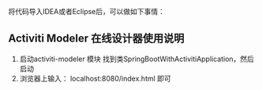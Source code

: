 将代码导入IDEA或者Eclipse后，可以做如下事情：

## Activiti Modeler 在线设计器使用说明
1. 启动activiti-modeler 模块
找到类SpringBootWithActivitiApplication，然后启动
2. 浏览器上输入： localhost:8080/index.html 即可


